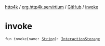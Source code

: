 [http4k](../../index.md) / [org.http4k.servirtium](../index.md) / [GitHub](index.md) / [invoke](./invoke.md)

# invoke

`fun invoke(name: `[`String`](https://kotlinlang.org/api/latest/jvm/stdlib/kotlin/-string/index.html)`): `[`InteractionStorage`](../-interaction-storage/index.md)
